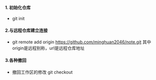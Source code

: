 #### 1. 初始化仓库
- git init

#### 2.与远程仓库建立连接
- git remote add origin https://github.com/minghuan2046/note.git
    其中origin是远程别称，url是远程仓库地址

#### 3.各种撤回
- 撤回工作区的修改
  git checkout 

